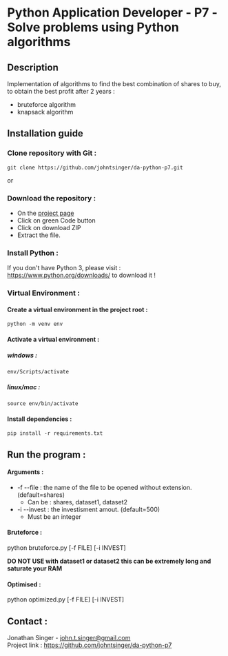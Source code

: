 # Python Application Developer - P7 -Solve problems using Python algorithms

## Description

Implementation of algorithms to find the best combination of shares to buy, to obtain the best profit after 2 years :
  - bruteforce algorithm
  - knapsack algorithm

## Installation guide

### Clone repository with Git :

    git clone https://github.com/johntsinger/da-python-p7.git
    
or

### Download the repository :

- On the [project page](https://github.com/johntsinger/da-python-p7)
- Click on green Code button
- Click on download ZIP
- Extract the file.

### Install Python :

If you don't have Python 3, please visit : https://www.python.org/downloads/ to download it !

### Virtual Environment :

#### Create a virtual environment in the project root :

    python -m venv env

#### Activate a virtual environment :

##### windows :

    env/Scripts/activate
    
##### linux/mac :

    source env/bin/activate
    
#### Install dependencies :

    pip install -r requirements.txt

## Run the program :

#### Arguments :

  - -f --file : the name of the file to be opened without extension. (default=shares)
    - Can be : shares, dataset1, dataset2
  - -i --invest : the investisment amout. (default=500)
    - Must be an integer

#### Bruteforce :

python bruteforce.py [-f FILE] [-i INVEST]

**DO NOT USE with dataset1 or dataset2 this can be extremely long and saturate your RAM**

#### Optimised :

python optimized.py [-f FILE] [-i INVEST]

## Contact :
Jonathan Singer - john.t.singer@gmail.com\
Project link : https://github.com/johntsinger/da-python-p7

